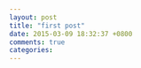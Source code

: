 ```yaml
---
layout: post
title: "first post"
date: 2015-03-09 18:32:37 +0800
comments: true
categories: 
---
```

